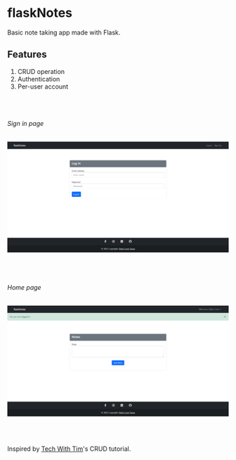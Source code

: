 # flaskNotes
Basic note taking app made with Flask.

## Features
1. CRUD operation
2. Authentication
3. Per-user account


\
&nbsp;

###### Sign in page
![Alt text](md_images/sign_in_page.png?raw=true "Title")

\
&nbsp;

###### Home page
![Alt text](md_images/home_page.png?raw=true "Title")

\
&nbsp;

Inspired by [Tech With Tim](https://youtu.be/dam0GPOAvVI)'s CRUD tutorial.